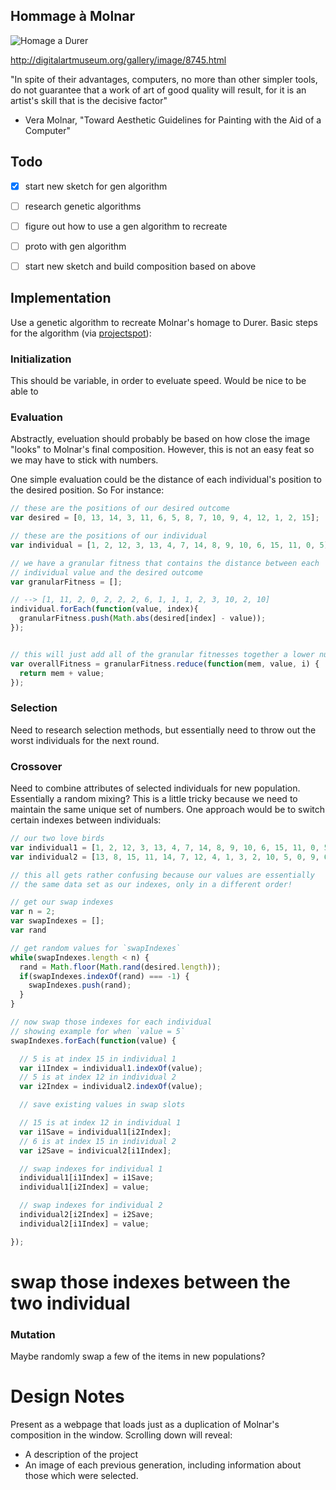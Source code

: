 Hommage à Molnar
---------------- 

![Homage a Durer](http://digitalartmuseum.org/molnar/images/molnar_hommage_d_rer.jpg)

http://digitalartmuseum.org/gallery/image/8745.html

"In spite of their advantages, computers, no more than other simpler tools, do not guarantee that a work of art of good quality will result, for it is an artist's skill that is the decisive factor"

 - Vera Molnar, "Toward Aesthetic Guidelines for Painting with the Aid of a Computer"

Todo
----

 - [x] start new sketch for gen algorithm
 - [ ] research genetic algorithms
 - [ ] figure out how to use a gen algorithm to recreate
 - [ ] proto with gen algorithm 
 - [ ] start new sketch and build composition based on above


Implementation
---------------

Use a genetic algorithm to recreate Molnar's homage to Durer. Basic steps for the algorithm (via [projectspot](http://www.theprojectspot.com/tutorial-post/creating-a-genetic-algorithm-for-beginners/3)):


### Initialization

This should be variable, in order to eveluate speed. Would be nice to be able to 

### Evaluation

Abstractly, eveluation should probably be based on how close the image "looks" to Molnar's final composition. However, this is not an easy feat so we may have to stick with numbers.

One simple evaluation could be the distance of each individual's position to the desired position. So For instance:

```javascript
// these are the positions of our desired outcome
var desired = [0, 13, 14, 3, 11, 6, 5, 8, 7, 10, 9, 4, 12, 1, 2, 15];

// these are the positions of our individual
var individual = [1, 2, 12, 3, 13, 4, 7, 14, 8, 9, 10, 6, 15, 11, 0, 5];

// we have a granular fitness that contains the distance between each
// individual value and the desired outcome
var granularFitness = [];

// --> [1, 11, 2, 0, 2, 2, 2, 6, 1, 1, 1, 2, 3, 10, 2, 10]
individual.forEach(function(value, index){
  granularFitness.push(Math.abs(desired[index] - value));
});


// this will just add all of the granular fitnesses together a lower number is better
var overallFitness = granularFitness.reduce(function(mem, value, i) {
  return mem + value;
});
```

### Selection

Need to research selection methods, but essentially need to throw out the worst individuals for the next round.

### Crossover

Need to combine attributes of selected individuals for new population. Essentially a random mixing? This is a little tricky because we need to maintain the same unique set of numbers. One approach would be to switch certain indexes between individuals:

```javascript
// our two love birds
var individual1 = [1, 2, 12, 3, 13, 4, 7, 14, 8, 9, 10, 6, 15, 11, 0, 5];
var individual2 = [13, 8, 15, 11, 14, 7, 12, 4, 1, 3, 2, 10, 5, 0, 9, 6];

// this all gets rather confusing because our values are essentially
// the same data set as our indexes, only in a different order!

// get our swap indexes
var n = 2;
var swapIndexes = [];
var rand

// get random values for `swapIndexes`
while(swapIndexes.length < n) {
  rand = Math.floor(Math.rand(desired.length));
  if(swapIndexes.indexOf(rand) === -1) {
    swapIndexes.push(rand);
  }
}

// now swap those indexes for each individual
// showing example for when `value = 5`
swapIndexes.forEach(function(value) {

  // 5 is at index 15 in individual 1
  var i1Index = individual1.indexOf(value);
  // 5 is at index 12 in individual 2
  var i2Index = individual2.indexOf(value);

  // save existing values in swap slots

  // 15 is at index 12 in individual 1
  var i1Save = individual1[i2Index];
  // 6 is at index 15 in individual 2
  var i2Save = indivicual2[i1Index];

  // swap indexes for individual 1
  individual1[i1Index] = i1Save;
  individual1[i2Index] = value;

  // swap indexes for individual 2
  individual2[i2Index] = i2Save;
  individual2[i1Index] = value;

});

```

# swap those indexes between the two individual


### Mutation

Maybe randomly swap a few of the items in new populations?


Design Notes
============

Present as a webpage that loads just as a duplication of Molnar's composition in the window. Scrolling down will reveal:

 - A description of the project
 - An image of each previous generation, including information about those which were selected.
